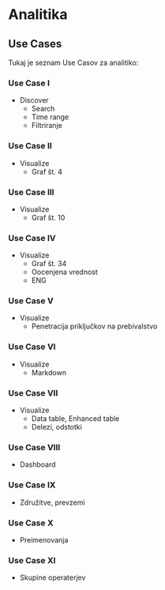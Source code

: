 # Analitika

## Use Cases

Tukaj je seznam Use Casov za analitiko:


### Use Case I
  * Discover
      - Search
      - Time range
      - Filtriranje

### Use Case II
  * Visualize
      - Graf št. 4

### Use Case III
  * Visualize
      - Graf št. 10

### Use Case IV
  * Visualize
     - Graf št. 34
     - Oocenjena vrednost
     - ENG

### Use Case V
  * Visualize
      - Penetracija priključkov na prebivalstvo

### Use Case VI
  * Visualize
      - Markdown

### Use Case VII
  * Visualize
     - Data table, Enhanced table
     - Delezi, odstotki

### Use Case VIII
  * Dashboard

### Use Case IX
  * Združitve, prevzemi

### Use Case X
  * Preimenovanja

### Use Case XI
  * Skupine operaterjev
